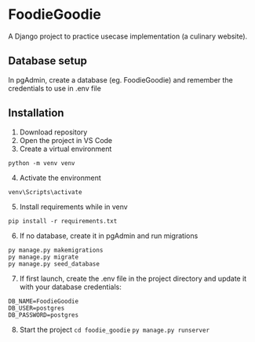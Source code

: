 # FoodieGoodie
 A Django project to practice usecase implementation (a culinary website).

## Database setup
In pgAdmin, create a database (eg. FoodieGoodie) and remember the credentials to use in .env file

## Installation
1. Download repository
2. Open the project in VS Code
3. Create a virtual environment
```
python -m venv venv
```
4. Activate the environment
```
venv\Scripts\activate
```
5. Install requirements while in venv
```
pip install -r requirements.txt
```
6. If no database, create it in pgAdmin and run migrations
```
py manage.py makemigrations
py manage.py migrate
py manage.py seed_database
```
7. If first launch, create the .env file in the project directory and update it with your database credentials:
```
DB_NAME=FoodieGoodie
DB_USER=postgres
DB_PASSWORD=postgres
```
8. Start the project
```cd foodie_goodie```
```py manage.py runserver```
